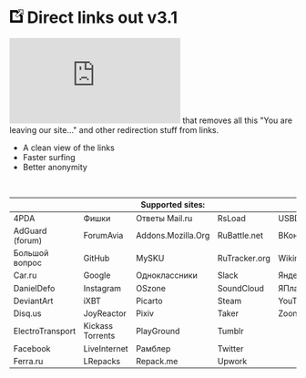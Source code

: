 # ![logo](https://raw.githubusercontent.com/XX-J/Direct-links-out/master/icon.png) Direct links out v3.1
![Userscript](https://raw.githubusercontent.com/XX-J/Direct-links-out/master/Direct%20links%20out.user.js) that removes all this "You are leaving our site..." and other redirection stuff from links.

- A clean view of the links
- Faster surfing
- Better anonymity
<br>

   |   | Supported sites: |   |   
-- | - | ---------------- | - | --
 4PDA | Фишки | Ответы Mail.ru | RsLoad | USBDev
 AdGuard (forum) | ForumAvia | Addons.Mozilla.Org | RuBattle.net | ВКонтакте
 Большой вопрос | GitHub | MySKU | RuTracker.org | Wikimapia
 Car.ru | Google | Одноклассники | Slack | Яндекс
 DanielDefo | Instagram | OSzone | SoundCloud | ЯПлакалъ
 DeviantArt | iXBT | Picarto | Steam | YouTube
 Disq.us | JoyReactor | Pixiv | Taker | Zoon
 ElectroTransport | Kickass Torrents | PlayGround | Tumblr | 
 Facebook | LiveInternet | Рамблер | Twitter | 
 Ferra.ru | LRepacks | Repack.me | Upwork | 

